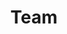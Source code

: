 ---
layout: profiles
permalink: /team/
title: Team
description: members of the lab or group
nav: true
nav_order: 7

profiles:
  - name: Milan P Allan
    role: Associate professor, started Jan 2015
    image: prof_pic.jpg
    image_circular: false
    info: >
      <ul>
        <li>Master ETHZ, Diplomarbeit with <a href="#">J Osterwalder</a>, University of Zurich</li>
        <li>PhD St Andrews (while at Cornell University) with <a href="#">Felix Baumberger</a> and <a href="#">JC Davis</a></li>
        <li>Postdoc Cornell</li>
        <li><a href="#">ETH fellow</a> at ETHZ with <a href="#">Andreas Wallraff</a></li>
        <li><a href="#">Bryan R. Coles Prize 2017</a></li>
      </ul>

  - name: Jiasen Niu
    role: Leader Leiden Branch, started Oct 2020
    image: prof_pic.jpg
    image_circular: false
    info: >
      <ul>
        <li>PhD with <a href="#">Xi Lin</a> and <a href="#">Jian Wei</a>, Peking University</li>
        <li>BSc Jilin University</li>
      </ul>

  - name: Yudai Sato
    role: Postdoc, started September 2023
    image: prof_pic.jpg
    image_circular: false
    info: >
      <ul>
        <li>PhD with <a href="#">Yukio Hasegawa</a> at the University of Tokyo</li>
        <li>Master, University of Tokyo</li>
      </ul>

  - name: Thomas Gozlinski
    role: Akademischer Rat, since November 2023
    image: prof_pic.jpg
    image_circular: false
    info: >
      <ul>
        <li>PhD, KIT, with <a href="#">Wulf Wulfhekel</a></li>
        <li>MSc KIT</li>
      </ul>

  - name: Premakumar Yanda
    role: Postdoc, since March 2025
    image: prof_pic.jpg
    image_circular: false
    info: >
      <ul>
        <li>PhD, JNCASR, with A. Sundaresan</li>
        <li>MSc, Andhra University</li>
      </ul>

  - name: Amber Mozes
    role: PhD Student, started September 2021
    image: prof_pic.jpg
    image_circular: false
    info: >
      <ul>
        <li>Master Applied Physics, TU Delft</li>
        <li>Casimir/Nanofront PhD fellowship</li>
      </ul>

  - name: Maialen Ortego Larrazabal
    role: PhD Student within a collaboration with the Sweet Lab
    image: prof_pic.jpg
    image_circular: false
    info: >
      <ul>
        <li>Master University of the Basque Country</li>
      </ul>

  - name: Sanghun Lee 이상헌
    role: PhD Student
    image: prof_pic.jpg
    image_circular: false
    info: >
      <ul>
        <li>BSc/MSc Seoul National University</li>
      </ul>

  - name: Jonas Klein
    role: PhD Student
    image: prof_pic.jpg
    image_circular: false
    info: >
      <ul>
        <li>MSc University of Hamburg</li>
      </ul>

  - name: Damianos Chatzopoulos
    role: PhD Student
    image: prof_pic.jpg
    image_circular: false
    info: >
      <ul>
        <li>MSc National Technical University of Athens</li>
      </ul>

  - name: Shaohua Ding 丁少华
    role: PhD Student, started January 2022
    image: prof_pic.jpg
    image_circular: false
    info: >
      <ul>
        <li>BSc Nanjing University</li>
        <li>MSc ETH Zurich</li>
      </ul>

  - name: Evert van Nieuwenburg
    role: Visiting Professor
    image: prof_pic.jpg
    image_circular: false
    info: >
      <ul>
        <li>PhD with Sebastian Huber, ETH Zurich</li>
        <li>Postdoc with Sebastian Diehl, University of Cologne</li>
      </ul>

  - name: Sarah Johnson
    role: Postdoc, started June 2023
    image: prof_pic.jpg
    image_circular: false
    info: >
      <ul>
        <li>PhD with Michael Brown, Stanford University</li>
        <li>MSc University of Michigan</li>
      </ul>

  - name: David Zhang
    role: PhD Student, started September 2022
    image: prof_pic.jpg
    image_circular: false
    info: >
      <ul>
        <li>BSc Tsinghua University</li>
        <li>MSc MIT</li>
      </ul>

  - name: Maria García
    role: PhD Student
    image: prof_pic.jpg
    image_circular: false
    info: >
      <ul>
        <li>MSc Autonomous University of Madrid</li>
        <li>MSCA Fellowship</li>
      </ul>

  - name: Robert Miller
    role: Postdoc, started January 2024
    image: prof_pic.jpg
    image_circular: false
    info: >
      <ul>
        <li>PhD with Jane Smith, University of Cambridge</li>
        <li>MSc Imperial College London</li>
      </ul>

  - name: Hiroshi Tanaka
    role: PhD Student, started October 2022
    image: prof_pic.jpg
    image_circular: false
    info: >
      <ul>
        <li>BSc University of Tokyo</li>
        <li>MSc Kyoto University</li>
      </ul>

  - name: Elena Petrov
    role: Research Scientist
    image: prof_pic.jpg
    image_circular: false
    info: >
      <ul>
        <li>PhD with Vladimir Ivanov, Moscow State University</li>
        <li>Postdoc at Max Planck Institute</li>
      </ul>

  - name: James Wilson
    role: Technical Staff
    image: prof_pic.jpg
    image_circular: false
    info: >
      <ul>
        <li>MSc in Electrical Engineering, UCL</li>
        <li>10+ years experience in lab instrumentation</li>
      </ul>

  - name: Sophia Chen
    role: PhD Student, started September 2023
    image: prof_pic.jpg
    image_circular: false
    info: >
      <ul>
        <li>BSc UC Berkeley</li>
        <li>MSc Caltech</li>
      </ul>
---